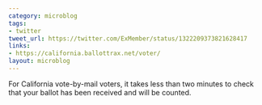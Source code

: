 ```yaml
---
category: microblog
tags:
- twitter
tweet_url: https://twitter.com/ExMember/status/1322209373821628417
links:
- https://california.ballottrax.net/voter/
layout: microblog
---
```

For California vote-by-mail voters, it takes less than two minutes to check that your ballot has been received and will be counted.
